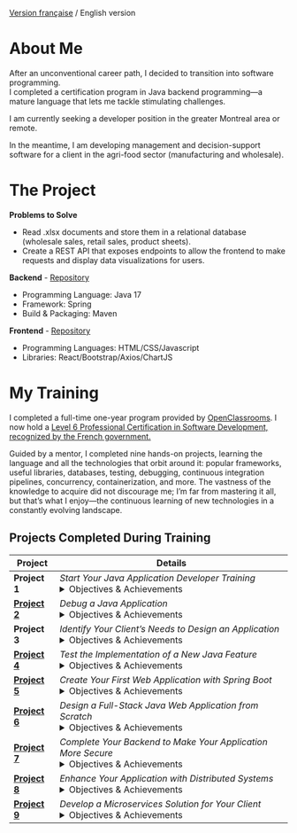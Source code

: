 [Version française](https://github.com/Scud-P/README.md) / English version

# About Me

After an unconventional career path, I decided to transition into software programming.  
I completed a certification program in Java backend programming—a mature language that lets me tackle stimulating challenges.

I am currently seeking a developer position in the greater Montreal area or remote.

In the meantime, I am developing management and decision-support software for a client in the agri-food sector (manufacturing and wholesale).

# The Project

**Problems to Solve**

- Read .xlsx documents and store them in a relational database (wholesale sales, retail sales, product sheets).
- Create a REST API that exposes endpoints to allow the frontend to make requests and display data visualizations for users.

**Backend** - [Repository](https://github.com/Scud-P/cgnial/tree/REST)

- Programming Language: Java 17
- Framework: Spring
- Build & Packaging: Maven

**Frontend** - [Repository](https://github.com/Scud-P/cgnialFront)

- Programming Languages: HTML/CSS/Javascript
- Libraries: React/Bootstrap/Axios/ChartJS

# My Training

I completed a full-time one-year program provided by [OpenClassrooms](https://openclassrooms.com/). I now hold a [Level 6 Professional Certification in Software Development, recognized by the French government.](https://www.francecompetences.fr/recherche/rncp/38038/)

Guided by a mentor, I completed nine hands-on projects, learning the language and all the technologies that orbit around it: popular frameworks, useful libraries, databases, testing, debugging, continuous integration pipelines, concurrency, containerization, and more. The vastness of the knowledge to acquire did not discourage me; I’m far from mastering it all, but that’s what I enjoy—the continuous learning of new technologies in a constantly evolving landscape.

## Projects Completed During Training

| Project       | Details |
|---------------|---------|
| **Project 1** | *Start Your Java Application Developer Training* <br> <details><summary>Objectives & Achievements</summary>- Developed a learning plan<br>- Set up an information monitoring system</details> |
|[**Project 2**](https://github.com/Scud-P/Escudie-Pierre-debug-Java) | *Debug a Java Application* <br> <details><summary>Objectives & Achievements</summary>- Learned OOP concepts (Abstraction, Encapsulation, Inheritance, Polymorphism, Composition, Modularity)<br>- Introduction to version control systems (Git) and repositories (GitHub)<br>- Introduction to documentation<br>- Introduction to debugging</details>|
| **Project 3** | *Identify Your Client’s Needs to Design an Application* <br> <details><summary>Objectives & Achievements</summary>- Selected an appropriate technical stack<br>- Introduction to UML diagrams<br>- Introduction to Domain-Driven Design (wireframing, prototyping, user stories…)<br>- Introduction to agile methodology and scrum model</details> |
| [**Project 4**](https://github.com/Scud-P/Escudie-Pierre-tester-Java) | *Test the Implementation of a New Java Feature* <br> <details><summary>Objectives & Achievements</summary>- Introduction to TDD<br>- Introduction to testing<br>- Wrote a suite of unit and integration tests (JUnit)<br>- Mocking (Mockito)<br>- Code coverage measurement (JaCoCo)<br>- Test execution (Surefire)</details> |
| [**Project 5**](https://github.com/Scud-P/SafetyNetAlerts) | *Create Your First Web Application with Spring Boot* <br> <details><summary>Objectives & Achievements</summary>- Object-oriented programming and SOLID principles<br>- MVC design pattern<br>- Introduction to web development with Spring Boot and Spring Web<br>- Introduction to APIs and exposing endpoints<br>- DTO concepts<br>- JSON format and ObjectMapper<br>- MockMvc for controller testing</details> |
| [**Project 6**](https://github.com/Scud-P/paymybuddy) | *Design a Full-Stack Java Web Application from Scratch* <br> <details><summary>Objectives & Achievements</summary>- UML class diagram design<br>- Physical data model design<br>- Introduction to relational databases<br>- Listing of desired features<br>- Layer separation (DB, Repositories, Services, Controllers)<br>Backend Development<br>- Developed desired features following the MVC pattern<br>- Used JpaRepositories<br>- Transactional methods to ensure data integrity<br>- Exception handling<br>**Security**<br>- Spring Security (filter chain, bcrypt, UserDetails)<br>- Externalized credentials to the DB<br>Frontend Development<br>- HTML/CSS<br>- Thymeleaf<br>- Pagination (Pageables)<br>Best Practices<br>- Clean code<br>- Javadoc<br>- Code coverage objectives met</details> |
| [**Project 7**](https://github.com/Scud-P/projet-7-poseiden-skeleton) | *Complete Your Backend to Make Your Application More Secure* <br> <details><summary>Objectives & Achievements</summary>- Understanding the business domain<br>- Analyzed user stories<br>- Understood the specifics of domain entities<br>Backend Development<br>- Split the application into packages (domain, repositories, services, controllers, security, util, exceptions)<br>- Implemented CRUD on complex entities<br>- Used DTOs for input and output<br>- Mapped DTOs from entities (Mapstruct)<br>- Developed service layer<br>- Security with role-based access (Spring Security)<br>- Data validation (Jakarta validation constraints)<br>Front-End Development<br>- Functional UI using Thymeleaf templates<br>- HTML/CSS + Bootstrap<br>- Input validation (regex, input types)<br>- User feedback for exceptions/errors<br>Quality Assurance<br>- Comments/Javadoc<br>- Unit test suite<br>- Test and code coverage reports<br>- Clean code<br>- Readme.md</details> |
| [**Project 8**](https://gitlab.com/oclearning/JavaPathENProject8/) | *Enhance Your Application with Distributed Systems* <br> <details><summary>Objectives & Achievements</summary>- Introduction to concurrency<br>- Familiarized with an existing codebase<br>- Developed new features on an existing application<br>- API testing (Postman)<br>- Performance improvements (concurrency, multithreading, CompletableFuture, and ExecutorService)<br>- Code cleanup, test suite<br>- Set up a continuous integration pipeline (compilation, test, code quality, artifact build)</details> |
| [**Project 9**](https://github.com/Scud-P/MicroLabo/) | *Develop a Microservices Solution for Your Client* <br> <details><summary>Objectives & Achievements</summary>- Created an application using a microservices architecture<br>- Implemented an API Gateway to route traffic and enforce security<br>- Used webClients for inter-service calls<br>- Containerized services/databases with Dockerfiles and Docker-Compose (Docker)<br>- Normalized and accepted data into a relational database (3NF)<br>- Used a NoSQL database (MongoDB) for document handling<br>- Implemented token-based security (JWT)<br>- Introduced green coding practices<br>- Testing (JUnit, Mockito, MockMvc…)<br>- Aggregated test and coverage reports across services<br>- Wrote Javadoc and Readme.md</details> |
